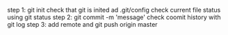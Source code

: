 step 1: git init 
check that git is inited ad .git/config
check current file status using git status
step 2: git commit -m 'message'
check coomit history with git log
step 3: add remote and git push origin master
